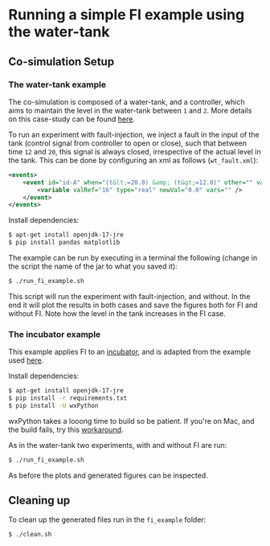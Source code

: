 # Running a simple FI example using the water-tank

## Co-simulation Setup

### The water-tank example

The co-simulation is composed of a water-tank, and a controller, which aims to maintain the level in the water-tank between ```1``` and ```2```. 
More details on this case-study can be found [here](https://github.com/INTO-CPS-Association/example-single_watertank).

To run an experiment with fault-injection, we inject a fault in the input of the tank (control signal from controller to open or close), such that between time ```12``` and ```20```, this signal is always closed, irrespective of the actual level in the tank. 
This can be done by configuring an xml as follows (```wt_fault.xml```):

```xml
<events>
    <event id="id-A" when="(t&lt;=20.0) &amp; (t&gt;=12.0)" other="" vars="">
        <variable valRef="16" type="real" newVal="0.0" vars="" />
    </event>
</events>
```

Install dependencies:

```bash
$ apt-get install openjdk-17-jre
$ pip install pandas matplotlib
```


The example can be run by executing in a terminal the following (change in the script the name of the jar to what you saved it):

```bash
$ ./run_fi_example.sh
```

This script will run the experiment with fault-injection, and without. In the end it will plot
the results in both cases and save the figures both for FI and without FI. 
Note how the level in the tank increases in the FI case.

### The incubator example
This example applies FI to an [incubator](https://github.com/INTO-CPS-Association/example_digital-twin_incubator), and is adapted from the example used [here](https://github.com/INTO-CPS-Association/fm_dt_tutorial_2021).

Install dependencies:
```bash
$ apt-get install openjdk-17-jre
$ pip install -r requirements.txt
$ pip install -U wxPython
```

wxPython takes a looong time to build so be patient. If you're on Mac, and the build fails, try this [workaround](https://discuss.wxpython.org/t/failed-building-wheel-for-wxpython-macos-12-0-1/35700/4).

As in the water-tank two experiments, with and without FI are run:

```bash
$ ./run_fi_example.sh
```

As before the plots and generated figures can be inspected.

## Cleaning up

To clean up the generated files run in the ```fi_example``` folder:

```bash
$ ./clean.sh
```